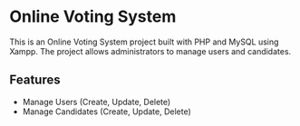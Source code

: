 # Online Voting System

This is an Online Voting System project built with PHP and MySQL using Xampp. 
The project allows administrators to manage users and candidates.

## Features
- Manage Users (Create, Update, Delete)
- Manage Candidates (Create, Update, Delete)

